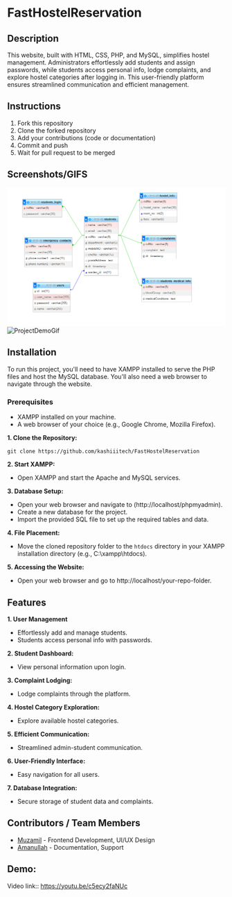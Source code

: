 # FastHostelReservation

## Description
This website, built with HTML, CSS, PHP, and MySQL, simplifies hostel management. Administrators effortlessly add students and assign passwords, while students access personal info, lodge complaints, and explore hostel categories after logging in. This user-friendly platform ensures streamlined communication and efficient management.


## Instructions
1. Fork this repository
2. Clone the forked repository
3. Add your contributions (code or documentation)
4. Commit and push
5. Wait for pull request to be merged

## Screenshots/GIFS
![ProjectER](https://github.com/kashiiitech/FastHostelReservation/blob/main/img-Readme/design-db.png)
![ProjectDemoGif](https://github.com/kashiiitech/FastHostelReservation/blob/main/img-Readme/website-demogif.gif)

## Installation

To run this project, you'll need to have XAMPP installed to serve the PHP files and host the MySQL database. You'll also need a web browser to navigate through the website.

### Prerequisites

- XAMPP installed on your machine.
- A web browser of your choice (e.g., Google Chrome, Mozilla Firefox).

**1. Clone the Repository:**
```
git clone https://github.com/kashiiitech/FastHostelReservation
```

**2. Start XAMPP:**
  - Open XAMPP and start the Apache and MySQL services.

**3. Database Setup:**
  - Open your web browser and navigate to (http://localhost/phpmyadmin).
  - Create a new database for the project.
  - Import the provided SQL file to set up the required tables and data.

**4. File Placement:**
  - Move the cloned repository folder to the `htdocs` directory in your XAMPP installation directory (e.g., C:\xampp\htdocs).

**5. Accessing the Website:**
  - Open your web browser and go to http://localhost/your-repo-folder.

## Features
**1. User Management**
  - Effortlessly add and manage students.
  - Students access personal info with passwords.
    
**2. Student Dashboard:**
  - View personal information upon login.

**3. Complaint Lodging:**
  - Lodge complaints through the platform.

**4. Hostel Category Exploration:**
  - Explore available hostel categories.

**5. Efficient Communication:**
  - Streamlined admin-student communication.

**6. User-Friendly Interface:**
  - Easy navigation for all users.

**7. Database Integration:**
  - Secure storage of student data and complaints.

## Contributors / Team Members
- [Muzamil](example.com)  - Frontend Development, UI/UX Design
- [Amanullah](example.com) - Documentation, Support

## Demo:
Video link:: https://youtu.be/c5ecy2faNUc
